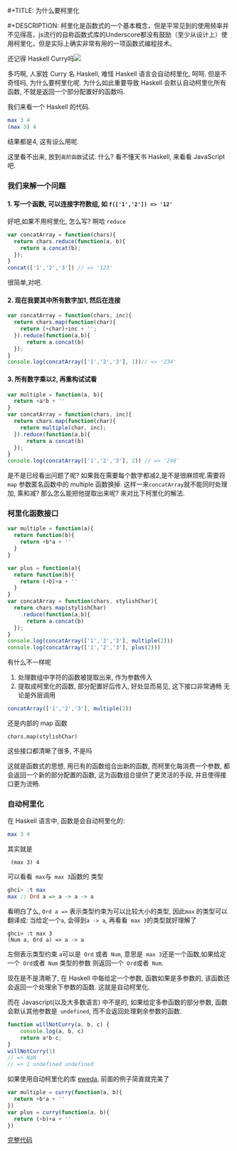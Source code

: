  #+TITLE: 为什么要柯里化

 #+DESCRIPTION: 柯里化是函数式的一个基本概念，但是平常见到的使用频率并不见得高，js流行的自称函数式库的Underscore都没有鼓励（至少从设计上）使用柯里化，但是实际上确实非常有用的一项函数式编程技术。

还记得 Haskell Curry吗![](http://s3.amazonaws.com/lyah/curry.png)

多巧啊, 人家姓 Curry 名 Haskell, 难怪 Haskell 语言会自动柯里化, 呵呵. 但是不奇怪吗, 为什么要柯里化呢. 为什么如此重要导致 Haskell 会默认自动柯里化所有函数, 不就是返回一个部分配置好的函数吗.

我们来看一个 Haskell 的代码.
```haskell
max 3 4
(max 3) 4
```
结果都是4, 这有设么用呢.

这里看不出来, 放到`高阶函数`试试. 什么? 看不懂天书 Haskell, 来看看 JavaScript 吧.

### 我们来解一个问题

#### 1. 写一个函数, 可以连接字符数组, 如 `f(['1','2']) => '12'`

好吧,如果不用柯里化, 怎么写? 啊哈 `reduce`

```javascript
var concatArray = function(chars){
  return chars.reduce(function(a, b){
  	return a.concat(b);
  });
}
concat(['1','2','3']) // => '123'
```
很简单,对吧.

#### 2. 现在我要其中所有数字加1, 然后在连接
```javascript
var concatArray = function(chars, inc){
  return chars.map(function(char){
  	return (+char)+inc + '';
  }).reduce(function(a,b){
      return a.concat(b)
  });
}
console.log(concatArray(['1','2','3'], 1))// => '234'
```
#### 3. 所有数字乘以2, 再重构试试看

```javascript
var multiple = function(a, b){
  return +a*b + ''
}
var concatArray = function(chars, inc){
  return chars.map(function(char){
  	return multiple(char, inc);
  }).reduce(function(a,b){
      return a.concat(b)
  });
}
console.log(concatArray(['1','2','3'], 2)) // => '246'
```

是不是已经看出问题了呢? 如果我在需要每个数字都减2,是不是很麻烦呢.需要将`map` 参数匿名函数中的 multiple 函数换掉. 这样一来`concatArray`就不能同时处理加, 乘和减? 那么怎么能把他提取出来呢? 来对比下柯里化的解法.

### 柯里化函数接口
```javascript
var multiple = function(a){
  return function(b){
    return +b*a + ''
  }
}

var plus = function(a){
  return function(b){
    return (+b)+a + ''
  }
}
var concatArray = function(chars, stylishChar){
  return chars.map(stylishChar)
    .reduce(function(a,b){
      return a.concat(b)
  });
}
console.log(concatArray(['1','2','3'], multiple(2)))
console.log(concatArray(['1','2','3'], plus(2)))
```
有什么不一样呢
1. 处理数组中字符的函数被提取出来, 作为参数传入
2. 提取成柯里化的函数, 部分配置好后传入, 好处显而易见, 这下接口非常通畅
无论是外层调用
```javascript
concatArray(['1','2','3'], multiple(2))
```
还是内部的 map 函数
```
chars.map(stylishChar)
```
这些接口都清晰了很多, 不是吗

这就是函数式的思想, 用已有的函数组合出新的函数, 而柯里化每消费一个参数, 都会返回一个新的部分配置的函数, 这为函数组合提供了更灵活的手段, 并且使得接口更为流畅.

### 自动柯里化
在 Haskell 语言中, 函数是会自动柯里化的:
```haskell
max 3 4
```
其实就是
```
 (max 3) 4
```
可以看看` max`与` max 3`函数的 类型
```haskell
ghci> :t max
max :: Ord a => a -> a -> a
```
看明白了么, `Ord a =>` 表示类型约束为可以比较大小的类型, 因此`max` 的类型可以翻译成: 当给定一个`a`, 会得到`a -> a`, 再看看` max 3`的类型就好理解了
```
ghci> :t max 3
(Num a, Ord a) => a -> a
```
左侧表示类型约束 `a`可以是` Ord` 或者` Num`, 意思是` max 3`还是一个函数,如果给定一个` Ord`或者` Num` 类型的参数 则返回一个` Ord`或者` Num`.

现在是不是清晰了, 在 Haskell 中每给定一个参数, 函数如果是多参数的, 该函数还会返回一个处理余下参数的函数. 这就是自动柯里化.

而在 Javascript(以及大多数语言) 中不是的, 如果给定多参函数的部分参数, 函数会默认其他参数是` undefined`, 而不会返回处理剩余参数的函数.
```javascript
function willNotCurry(a, b, c) {
    console.log(a, b, c)
    return a*b-c;
}
willNotCurry(1)
// => NaN
// => 1 undefined undefined
```

如果使用自动柯里化的库 [eweda](https://github.com/CrossEye/eweda), 前面的例子简直就完美了
```javascript
var multiple = curry(function(a, b){
  return +b*a + ''
})
var plus = curry(function(a, b){
  return (+b)+a + ''
})
```

[完整代码](http://jsbin.com/hamoq/4/embed?js,console)

